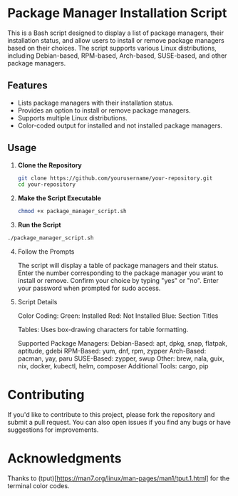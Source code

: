 # Package Manager Installation Script

This is a Bash script designed to display a list of package managers, their installation status, and allow users to install or remove package managers based on their choices. The script supports various Linux distributions, including Debian-based, RPM-based, Arch-based, SUSE-based, and other package managers.

## Features

- Lists package managers with their installation status.
- Provides an option to install or remove package managers.
- Supports multiple Linux distributions.
- Color-coded output for installed and not installed package managers.

## Usage

1. **Clone the Repository**

   ```bash
   git clone https://github.com/yourusername/your-repository.git
   cd your-repository
   ```

2. **Make the Script Executable**

   ```bash
   chmod +x package_manager_script.sh
   ```

3. **Run the Script**

  ```bash
  ./package_manager_script.sh
  ```

4. Follow the Prompts

    The script will display a table of package managers and their status.
    Enter the number corresponding to the package manager you want to install or remove.
    Confirm your choice by typing "yes" or "no".
    Enter your password when prompted for sudo access.

5. Script Details

    Color Coding:
        Green: Installed
        Red: Not Installed
        Blue: Section Titles

    Tables:
        Uses box-drawing characters for table formatting.

    Supported Package Managers:
        Debian-Based: apt, dpkg, snap, flatpak, aptitude, gdebi
        RPM-Based: yum, dnf, rpm, zypper
        Arch-Based: pacman, yay, paru
        SUSE-Based: zypper, swup
        Other: brew, nala, guix, nix, docker, kubectl, helm, composer
        Additional Tools: cargo, pip

# Contributing

  If you'd like to contribute to this project, please fork the repository and submit a pull request. You can also open issues if you find any bugs or have suggestions for improvements.

# Acknowledgments
  
  Thanks to (tput)[https://man7.org/linux/man-pages/man1/tput.1.html] for the terminal color codes.
